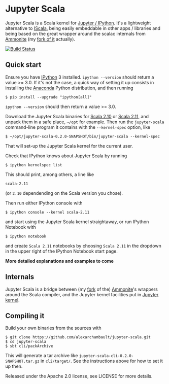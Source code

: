# Jupyter Scala

Jupyter Scala is a Scala kernel for [Jupyter / IPython](http://ipython.org/).
It's a lightweight alternative to [IScala](https://github.com/mattpap/IScala),
being easily embeddable in other apps / libraries and being based
on the great wrapper around the scalac internals from
[Ammonite](https://github.com/lihaoyi/Ammonite/) (my [fork of it](https://github.com/alexarchambault/ammonite-shell) actually).

[![Build Status](https://travis-ci.org/alexarchambault/jupyter-scala.svg?branch=master)](https://travis-ci.org/alexarchambault/jupyter-scala)

## Quick start

Ensure you have [IPython](http://ipython.org/) 3 installed.
`ipython --version` should return a value >= 3.0. If it's
not the case, a quick way of setting it up consists
in installing the [Anaconda](http://continuum.io/downloads) Python
distribution, and then running

    $ pip install --upgrade "ipython[all]"

`ipython --version` should then return a value >= 3.0.

Download the Jupyter Scala binaries for
[Scala 2.10](https://oss.sonatype.org/content/repositories/snapshots/com/github/alexarchambault/jupyter/jupyter-scala-cli_2.10/0.2.0-SNAPSHOT/jupyter-scala-cli_2.10-0.2.0-SNAPSHOT.tar.gz) or
[Scala 2.11](https://oss.sonatype.org/content/repositories/snapshots/com/github/alexarchambault/jupyter/jupyter-scala-cli_2.11/0.2.0-SNAPSHOT/jupyter-scala-cli_2.11-0.2.0-SNAPSHOT.tar.gz), and unpack them in a safe place, `~/opt`
for example.
Then run the `jupyter-scala` command-line program it contains with
the `--kernel-spec` option, like

    $ ~/opt/jupyter-scala-0.2.0-SNAPSHOT/bin/jupyter-scala --kernel-spec

That will set-up the Jupyter Scala kernel for the current user.

Check that IPython knows about Jupyter Scala by running

    $ ipython kernelspec list

This should print, among others, a line like
```
scala-2.11
```
(or `2.10` dependending on the Scala version you chose).

Then run either IPython console with

    $ ipython console --kernel scala-2.11

and start using the Jupyter Scala kernel straightaway,
or run IPython Notebook with

    $ ipython notebook

and create `Scala 2.11` notebooks by choosing `Scala 2.11` in the
dropdown in the upper right of the IPython Notebook start page.

**More detailed explanations and examples to come**

## Internals

Jupyter Scala is a bridge between
(my [fork](https://github.com/alexarchambault/ammonite-shell) of the)
[Ammonite](https://github.com/lihaoyi/Ammonite)'s wrappers around the Scala compiler,
and the Jupyter kernel facilities put in
[Jupyter kernel](https://github.com/alexarchambault/jupyter-kernel).

## Compiling it

Build your own binaries from the sources with

    $ git clone https://github.com/alexarchambault/jupyter-scala.git
    $ cd jupyter-scala
    $ sbt cli/packArchive

This will generate a tar archive like `jupyter-scala-cli-0.2.0-SNAPSHOT.tar.gz` in `cli/target/`. See the instructions above for how to set it up then.

Released under the Apache 2.0 license, see LICENSE for more details.
